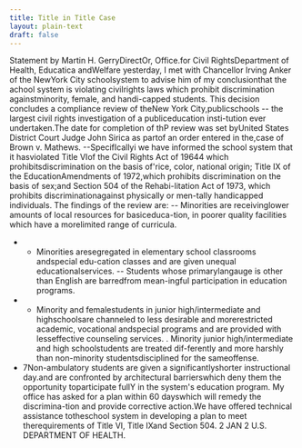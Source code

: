 ```yaml
---
title: Title in Title Case
layout: plain-text
draft: false
---
```

Statement by Martin H. GerryDirectOr, Office.for Civil RightsDepartment of Health, Educatica andWelfare
yesterday, I met with Chancellor Irving Anker of the NewYork City schoolsystem to advise him of my conclusionthat the achool system is violating civilrights laws which prohibit discrimination againstminority, female, and handi-capped students.
This decision concludes a compliance review of theNew York City,publicschools -- the largest civil rights investigation of a publiceducation insti-tution ever undertaken.The date for completion of thP review was set byUnited States District Court Judge John Sirica as partof an order entered in the,case of Brown v. Mathews.
--SpecifIcallyi we have informed the school system that it hasviolated Title VIof the Civil Rights Act of 19644 which prohibitsdiscrimination on the basis of'rice, color, national origin; Title IX of the EducationAmendments of 1972,which prohibits discrimination on the basis of sex;and Section 504 of the Rehabi-litation Act of 1973, which prohibits discriminationagainst physically or men-tally handicapped individuals.
The findings of the review are:
-- Minorities are receivinglower amounts of local resources for basiceduca-tion, in poorer quality facilities which have a morelimited range of curricula.
- - Minorities aresegregated in elementary school classrooms andspecial edu-cation classes and are given unequal educationalservices.
-- Students whose primarylangauge is other than English are barredfrom mean-ingful participation in education programs.
- - Minority and femalestudents in junior high/intermediate and highschoolsare channeled to less desirable and morerestricted academic, vocational andspecial programs and are provided with lesseffective counseling services.
.
Minority junior high/intermediate and high schoolstudents are treated dif-ferently and more harshly than non-minority studentsdisciplined for the sameoffense.
- 7Non-ambulatory students are given a significantlyshorter instructional day.and are confronted by architectural barrierswhich deny them the opportunity toparticipate fullY in the system's education program.
My office has asked for a plan within 60 dayswhich will remedy the discrimina-tion and provide corrective action.We have offered technical assistance totheschool system in developing a plan to meet therequirements of Title VI, Title IXand Section 504.
2
JAN 2
U.S. DEPARTMENT OF HEALTH.
